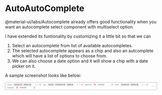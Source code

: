 # AutoAutoComplete

@material-ui/labs/Autocomplete already offers good functionality when you want an autocomplete select component with multiselect option.

I have extended its funtionality by customizing it a little bit so that we can

1. Select an autocomplete from list of available autocompletes.
2. The selected autocomplete appears as a chip and also an autcomplete which will have a list of options to choose from.
3. We can also choose a date option and it will show a chip with a date picker on it.

A sample screenshot looks like below:

![alt text](https://github.com/johnconnor31/AutoAutoComplete/blob/main/sampleImage.jpg?raw=true)
